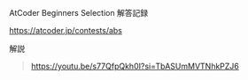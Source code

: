 AtCoder Beginners Selection 解答記録

https://atcoder.jp/contests/abs

解説
> https://youtu.be/s77QfpQkh0I?si=TbASUmMVTNhkPZJ6
